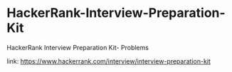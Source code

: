 # HackerRank-Interview-Preparation-Kit
HackerRank Interview Preparation Kit- Problems 

link: https://www.hackerrank.com/interview/interview-preparation-kit

